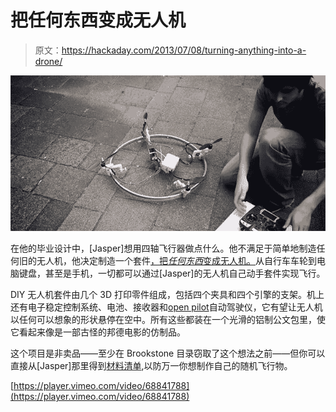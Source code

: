 # 把任何东西变成无人机

> 原文：<https://hackaday.com/2013/07/08/turning-anything-into-a-drone/>

![drone](img/eca4178cfd909311e4809dfe8f84bda4.png)

在他的毕业设计中，[Jasper]想用四轴飞行器做点什么。他不满足于简单地制造任何旧的无人机，他决定制造一个套件[，把*任何东西*变成无人机。](http://jaspervanloenen.com/diy/)从自行车车轮到电脑键盘，甚至是手机，一切都可以通过[Jasper]的无人机自己动手套件实现飞行。

DIY 无人机套件由几个 3D 打印零件组成，包括四个夹具和四个引擎的支架。机上还有电子稳定控制系统、电池、接收器和[open pilot](http://www.openpilot.org/)自动驾驶仪，它有望让无人机以任何可以想象的形状悬停在空中。所有这些都装在一个光滑的铝制公文包里，使它看起来像是一部古怪的邦德电影的仿制品。

这个项目是非卖品——至少在 Brookstone 目录窃取了这个想法之前——但你可以直接从[Jasper]那里得到[材料清单](http://jaspervanloenen.com/BOM.txt),以防万一你想制作自己的随机飞行物。

[https://player.vimeo.com/video/68841788](https://player.vimeo.com/video/68841788)